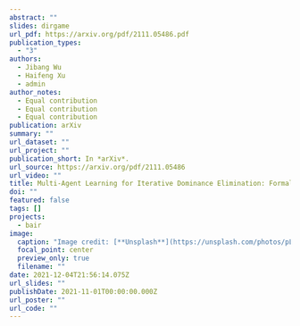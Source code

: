 ```yaml
---
abstract: ""
slides: dirgame
url_pdf: https://arxiv.org/pdf/2111.05486.pdf
publication_types:
  - "3"
authors:
  - Jibang Wu
  - Haifeng Xu
  - admin
author_notes:
  - Equal contribution
  - Equal contribution
  - Equal contribution
publication: arXiv
summary: ""
url_dataset: ""
url_project: ""
publication_short: In *arXiv*.
url_source: https://arxiv.org/pdf/2111.05486
url_video: ""
title: Multi-Agent Learning for Iterative Dominance Elimination: Formal Barriers and New Algorithms
doi: ""
featured: false
tags: []
projects:
  - bair
image:
  caption: "Image credit: [**Unsplash**](https://unsplash.com/photos/pLCdAaMFLTE)"
  focal_point: center
  preview_only: true
  filename: ""
date: 2021-12-04T21:56:14.075Z
url_slides: ""
publishDate: 2021-11-01T00:00:00.000Z
url_poster: ""
url_code: ""
---
```

